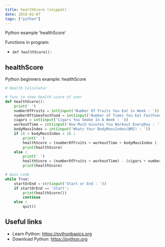 ```yaml
---
title: healthScore (snippet)
date: 2019-02-07
tags: ["python"]
---
```

Python example 'healthScore'

Functions in program: 
* `def healthScore():`

## healthScore

Python beginners example: healthScore

```python
# Health Calculator

# func to show health score of user
def healthScore():
	print(' ')
	numberOfFruits = int(input('Number Of Fruits You Eat in Week : ')) 
	numberOftimesFastFood = int(input('Number of Times You Eat FastFood in a Week : '))  
	cigars = int(input('Cigars You Smoke In A Week : ')) 
	workoutTime = int(input('How Much minutes You Workout EveryDay : '))  
	bodyMassIndex = int(input('Whats Your BodyMassIndex(BMI) : '))
	if 18 < bodyMassIndex < 26 :
		print(' ')
		healthScore = (numberOfFruits + workoutTime + bodyMassIndex ) - (cigars + numberOftimesFastFood) 
		print(healthScore)
	else :
		print(' ')
		healthScore = (numberOfFruits + workoutTime) - (cigars + numberOftimesFastFood + bodyMassIndex )
		print(healthScore)	

# main code
while True:
	startOrEnd = str(input('Start or End : '))
	if startOrEnd == 'Start':
		print(healthScore())
		continue
	else :
		quit()	


```

## Useful links

- Learn Python: https://pythonbasics.org
- Download Python: https://python.org
